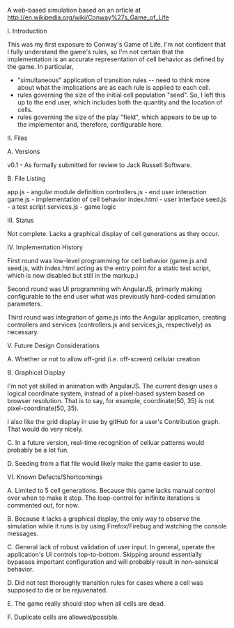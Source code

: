 A web-based simulation based on an article at
http://en.wikipedia.org/wiki/Conway%27s_Game_of_Life

I. Introduction

This was my first exposure to Conway's Game of Life. I'm not confident that I fully 
understand the game's rules, so I'm not certain that the implementation is an accurate
representation of cell behavior as defined by the game.  In particular,
- "simultaneous" application of transition rules -- need to think more about what the
implications are as each rule is applied to each cell.
- rules governing the size of the initial cell population "seed". So, I left this up
to the end user, which includes both the quantity and the location of cells.
- rules governing the size of the play "field", which appears to be up to the implementor and,
therefore, configurable here.

II. Files

A. Versions

v0.1 - As formally submitted for review to Jack Russell Software.

B. File Listing

app.js - angular module definition
controllers.js - end user interaction
game.js - implementation of cell behavior
index.html - user interface
seed.js - a test script
services.js - game logic

III. Status

Not complete. Lacks a graphical display of cell generations as they occur.

IV. Implementation History

First round was low-level programming for cell behavior (game.js and seed.js, with index.html
acting as the entry point for a static test script, which is now disabled but still in the markup.)

Second round was UI programming wih AngularJS, primarly making configurable to the end user 
what was previously hard-coded simulation parameters.

Third round was integration of game.js into the Angular application, creating controllers
and services (controllers.js and services,js, respectively) as necessary.

V. Future Design Considerations

A. Whether or not to allow off-grid (i.e. off-screen) cellular creation

B. Graphical Display

I'm not yet skilled in animation with AngularJS. The current design uses a logical coordinate
system, instead of a pixel-based system based on browser resolution. That is to say, for example,
coordinate(50, 35) is not pixel-coordinate(50, 35).

I also like the grid display in use by gitHub for a user's Contribution graph. That would 
do very nicely.

C. In a future version, real-time recognition of celluar patterns would probably be a lot fun.

D. Seeding from a flat file would likely make the game easier to use.

VI. Known Defects/Shortcomings

A. Limited to 5 cell generations. Because this game lacks manual control over when to 
make it stop. The loop-control for inifinite iterations is commented out, for now.

B. Because it lacks a graphical display, the only way to observe the simulation while it
runs is by using Firefox/Firebug and watching the console messages.

C. General lack of robust validation of user input. In general, operate the application's
UI controls top-to-bottom. Skipping around essentially bypasses important configuration and
will probably result in non-sensical behavior.

D. Did not test thoroughly transition rules for cases where a cell was supposed to die
or be rejuvenated.

E. The game really should stop when all cells are dead.

F. Duplicate cells are allowed/possible.
